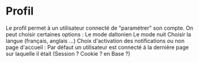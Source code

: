 #  Profil

Le profil permet à un utilisateur connecté de "paramétrer" son compte.
On peut choisir certaines options :
Le mode daltonien
Le mode nuit
Choisir la langue (français, anglais ...)
Choix d'activation des notifications ou non
page d'accueil : Par défaut un utilisateur est connecté à la dernière page sur laquelle il était (Session ? Cookie ? en Base ?)


